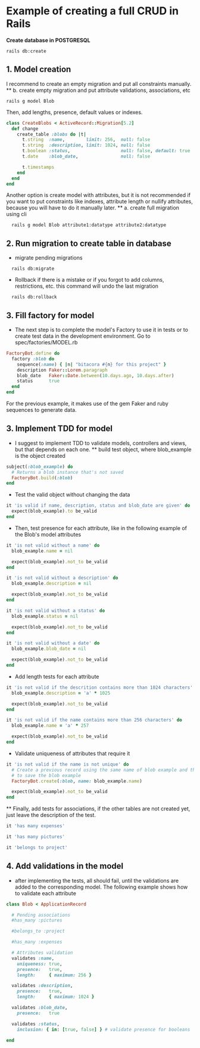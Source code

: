 # Example of creating a full CRUD in Rails

**Create database in POSTGRESQL**
```shell
rails db:create
```

## 1. Model creation
I recommend to create an empty migration and put all constraints manually.
** b. create empty migration and put attribute validations, associations, etc
```shell
rails g model Blob
```

Then, add lengths, presence, default values or indexes.
```ruby
class CreateBlobs < ActiveRecord::Migration[5.2]
  def change
    create_table :blobs do |t|
      t.string  :name,        limit: 256,  null: false
      t.string  :description, limit: 1024, null: false
      t.boolean :status,                   null: false, default: true
      t.date    :blob_date,                null: false

      t.timestamps
    end
  end
end
```

Another option is create model with attributes, but it is not recommended if you
want to put constraints like indexes, attribute length or nullify attributes,
because you will have to do it manually later.
** a. create full migration using cli
```shell
  rails g model Blob attribute1:datatype attribute2:datatype
```

## 2. Run migration to create table in database
* migrate pending migrations
```shell
  rails db:migrate
```

* Rollback if there is a mistake or if you forgot to add columns, restrictions, etc.
this command will undo the last migration
```shell
  rails db:rollback
```

## 3. Fill factory for model
* The next step is to complete the model's Factory to use it in tests or to
create test data in the development environment. Go to spec/factories/MODEL.rb
```ruby
FactoryBot.define do
  factory :blob do
    sequence(:name) { |n| "bitacora #{n} for this project" }
    description Faker::Lorem.paragraph
    blob_date   Faker::Date.between(10.days.ago, 10.days.after)
    status      true
  end
end
```

For the previous example, it makes use of the gem Faker and ruby sequences to
generate data.

## 3. Implement TDD for model
* I suggest to implement TDD to validate models, controllers and views, but that
depends on each one.
** build test object, where blob_example is the object created
```ruby
subject(:blob_example) do
  # Returns a blob instance that's not saved
  FactoryBot.build(:blob)
end
```

* Test the valid object without changing the data
```ruby
it 'is valid if name, description, status and blob_date are given' do
  expect(blob_example).to be_valid
end
```

* Then, test presence for each attribute, like in the following example of the
Blob's model attributes
```ruby
it 'is not valid without a name' do
  blob_example.name = nil

  expect(blob_example).not_to be_valid
end

it 'is not valid without a description' do
  blob_example.description = nil

  expect(blob_example).not_to be_valid
end

it 'is not valid without a status' do
  blob_example.status = nil

  expect(blob_example).not_to be_valid
end

it 'is not valid without a date' do
  blob_example.blob_date = nil

  expect(blob_example).not_to be_valid
end
```

* Add length tests for each attribute
```ruby
it 'is not valid if the descrition contains more than 1024 characters' do
  blob_example.description = 'a' * 1025

  expect(blob_example).not_to be_valid
end

it 'is not valid if the name contains more than 256 characters' do
  blob_example.name = 'a' * 257

  expect(blob_example).not_to be_valid
end
```

* Validate uniqueness of attributes that require it
```ruby
it 'is not valid if the name is not unique' do
  # Create a previous record using the same name of blob example and then try
  # to save the blob example
  FactoryBot.create(:blob, name: blob_example.name)

  expect(blob_example).not_to be_valid
end
```

** Finally, add tests for associations, if the other tables are not created yet,
just leave the description of the test.
```ruby
it 'has many expenses'

it 'has many pictures'

it 'belongs to project'
```


## 4. Add validations in the model
* after implementing the tests, all should fail, until the validations are added
to the corresponding model. The following example shows how to validate each
attribute
```ruby
class Blob < ApplicationRecord

  # Pending associations
  #has_many :pictures

  #belongs_to :project

  #has_many :expenses

  # Attributes validation
  validates :name,
    uniqueness: true,
    presence:   true,
    length:     { maximum: 256 }

  validates :description,
    presence:   true,
    length:     { maximum: 1024 }

  validates :blob_date,
    presence:   true

  validates :status,
    inclusion: { in: [true, false] } # validate presence for booleans

end
```
